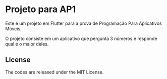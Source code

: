 # Projeto para AP1

Este é um projeto em Flutter para a prova de Programação Para Aplicativos Móveis.

O projeto consiste em um aplicativo que pergunta 3 números e responde qual é o maior deles.

## License

The codes are released under the MIT License.
